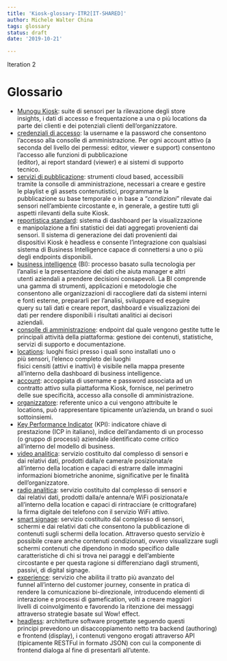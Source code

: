 ```yaml
---
title: 'Kiosk-glossary-ITR2[IT-SHARED]'
author: Michele Walter China
tags: glossary
status: draft
date: '2019-10-21'

---
```


<p>Iteration 2</p>
<h1 id="glossario">Glossario</h1>
<ul>
<li><a href="#kiosk">Munogu Kiosk</a>: suite di sensori per la rilevazione degli store<br>
insights, i dati di accesso e frequentazione a una o più locations da<br>
parte dei clienti e dei potenziali clienti dell’organizzatore.</li>
<li><a href="#credentials">credenziali di accesso</a>: la username e la password che consentono<br>
l’accesso alla consolle di amministrazione. Per ogni account attivo (a seconda del livello dei permessi: editor, viewer e support) consentono l’accesso alle funzioni di pubblicazione<br>
(editor), ai report standard (viewer) e ai sistemi di supporto<br>
tecnico.</li>
<li><a href="cms">servizi di pubblicazione</a>: strumenti cloud based, accessibili<br>
tramite la consolle di amministrazione, necessari a creare e gestire<br>
le playlist e gli assets contenutistici, programmarne la<br>
pubblicazione su base temporale o in base a “<em>condizioni</em>” rilevate dai<br>
sensori nell’ambiente circostante e, in generale, a gestire tutti gli<br>
aspetti rilevanti della suite Kiosk.</li>
<li><a href="dashboard">reportistica standard</a>: sistema di dashboard per la visualizzazione<br>
e manipolazione a fini statistici dei dati aggregati provenienti dai<br>
sensori. Il sistema di generazione dei dati provenienti dai<br>
dispositivi Kiosk è headless e consente l’integrazione con qualsiasi<br>
sistema di Business Intelligence capace di connettersi a uno o più<br>
degli endpoints disponibili.</li>
<li><a href="bi">business intelligence</a> (BI): processo basato sulla tecnologia per<br>
l’analisi e la presentazione dei dati che aiuta manager e altri<br>
utenti aziendali a prendere decisioni consapevoli. La BI comprende<br>
una gamma di strumenti, applicazioni e metodologie che<br>
consentono alle organizzazioni di raccogliere dati da sistemi interni<br>
e fonti esterne, prepararli per l’analisi, sviluppare ed eseguire<br>
query su tali dati e creare report, dashboard e visualizzazioni dei<br>
dati per rendere disponibili i risultati analitici ai decisori<br>
aziendali.</li>
<li><a href="consolle">consolle di amministrazione</a>: endpoint dal quale vengono gestite tutte le principali attività della piattaforma: gestione dei contenuti, statistiche, servizi di supporto e documentazione.</li>
<li><a href="location">locations</a>: luoghi fisici presso i quali sono installati uno o<br>
più sensori, l’elenco completo dei luoghi<br>
fisici censiti (attivi e inattivi) è visibile nella mappa presente<br>
all’interno della dashboard di business intelligence.</li>
<li><a href="account">account</a>: accoppiata di username e password associata ad un<br>
contratto attivo sulla piattaforma Kiosk, fornisce, nel perimetro<br>
delle sue specificità, accesso alla consolle di amministrazione.</li>
<li><a href="organizator">organizzatore</a>: referente unico a cui vengono attribuite le<br>
locations, può rappresentare tipicamente un’azienda, un brand o suoi<br>
sottoinsiemi.</li>
<li><a href="kpi">Key Performance Indicator</a> (KPI): indicatore chiave di<br>
prestazione (ICP in italiano), indice dell’andamento di un processo<br>
(o gruppo di processi) aziendale identificato come critico<br>
all’interno del modello di business.</li>
<li><a href="va">video analitica</a>: servizio costituito dal complesso di sensori e<br>
dai relativi dati, prodotti dalla/e camera/e posizionata/e<br>
all’interno della location e capaci di estrarre dalle immagini<br>
informazioni biometriche anonime, significative per le finalità<br>
dell’organizzatore.</li>
<li><a href="ra">radio analitica</a>: servizio costituito dal complesso di sensori e<br>
dai relativi dati, prodotti dalla/e antenna/e WiFi posizionata/e<br>
all’interno della location e capaci di rintracciare (e crittografare)<br>
la firma digitale dei telefono con il servizio WiFi attivo.</li>
<li><a href="ss">smart signage</a>: servizio costituito dal complesso di sensori,<br>
schermi e dai relativi dati che consentono la pubblicazione di<br>
contenuti sugli schermi della location. Attraverso questo servizio è<br>
possibile creare anche contenuti condizionati, ovvero visualizzare sugli<br>
schermi contenuti che dipendono in modo specifico dalle<br>
caratteristiche di chi si trova nei paraggi e dell’ambiente<br>
circostante e per questa ragione si differenziano dagli strumenti,<br>
passivi, di digital signage.</li>
<li><a href="experience">experience</a>: servizio che abilita il tratto più avanzato del<br>
funnel all’interno del customer journey, consente in pratica di<br>
rendere la comunicazione bi-direzionale, introducendo elementi di<br>
interazione e processi di gamefication, volti a creare maggiori<br>
livelli di coinvolgimento e favorendo la ritenzione dei messaggi<br>
attraverso strategie basate sul Wow! effect.</li>
<li><a href="headless">headless</a>: architetture software progettate seguendo questi<br>
principi prevedono un disaccoppiamento netto tra backend (authoring)<br>
e frontend (display), i contenuti vengono erogati attraverso API<br>
(tipicamente RESTFul in formato JSON) con cui la componente di<br>
frontend dialoga al fine di presentarli all’utente.</li>
</ul>

